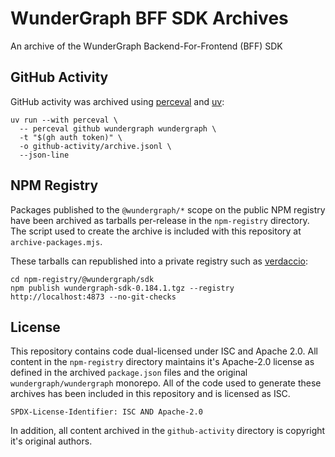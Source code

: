 # WunderGraph BFF SDK Archives

An archive of the WunderGraph Backend-For-Frontend (BFF) SDK

## GitHub Activity

GitHub activity was archived using [perceval](https://perceval.readthedocs.io/en/latest/perceval/github.html) and [uv](https://docs.astral.sh/uv/):

    uv run --with perceval \
      -- perceval github wundergraph wundergraph \
      -t "$(gh auth token)" \
      -o github-activity/archive.jsonl \
      --json-line


## NPM Registry

Packages published to the `@wundergraph/*` scope on the public NPM registry have been archived as tarballs per-release in the `npm-registry` directory. The script used to create the archive is included with this repository at `archive-packages.mjs`.

These tarballs can republished into a private registry such as [verdaccio](https://verdaccio.org/):

    cd npm-registry/@wundergraph/sdk
    npm publish wundergraph-sdk-0.184.1.tgz --registry http://localhost:4873 --no-git-checks


## License

This repository contains code dual-licensed under ISC and Apache 2.0. All content in the `npm-registry` directory maintains it's Apache-2.0 license as defined in the archived `package.json` files and the original `wundergraph/wundergraph` monorepo. All of the code used to generate these archives has been included in this repository and is licensed as ISC.

`SPDX-License-Identifier: ISC AND Apache-2.0`

In addition, all content archived in the `github-activity` directory is copyright it's original authors.
